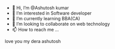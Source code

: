 - 👋 Hi, I’m @Ashutosh kumar
- 👀 I’m interested in Software developer
- 🌱 I’m currently learning BBA(CA)
- 💞️ I’m looking to collaborate on web technology
- 📫 How to reach me ...

<!---
Ashutosh8454/Ashutosh8454 is a ✨ special ✨ repository because its `README.md` (this file) appears on your GitHub profile.
You can click the Preview link to take a look at your changes.
--->
love you my dera ashutosh
